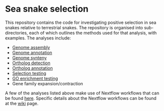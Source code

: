 # Sea snake selection

This repository contains the code for investigating positive selection in sea snakes relative to
terrestrial snakes. The repository is organised into sub-directories, each of which outlines the
methods used for that analysis, with examples. The analyses include:

- [Genome assembly][asm]
- [Genome annotation][ann]
- [Genome synteny][syn]
- [Ortholog detection][det]
- [Ortholog annotation][oann]
- [Selection testing][sel]
- [GO enrichment testing][go]
- Gene family expansion/contraction

A few of the analyses listed above make use of Nextflow workflows that can be found [here][nf].
Specific details about the Nextflow workflows can be found at the [wiki][wiki] page.

[asm]: https://github.com/a-lud/sea-snake-selection/tree/main/assembly
[ann]: https://github.com/a-lud/sea-snake-selection/tree/main/annotation
[syn]: https://github.com/a-lud/sea-snake-selection/tree/main/synteny
[det]: https://github.com/a-lud/sea-snake-selection/tree/main/orthologs/ortholog-detection
[oann]: https://github.com/a-lud/sea-snake-selection/tree/main/orthologs/ortholog-annotation
[sel]: https://github.com/a-lud/sea-snake-selection/tree/main/selection
[go]: https://github.com/a-lud/sea-snake-selection/tree/main/go-enrichment
[nf]: https://github.com/a-lud/nf-pipelines
[wiki]: https://github.com/a-lud/nf-pipelines/wiki
